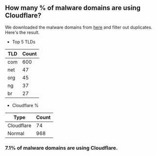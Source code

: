 ## How many % of malware domains are using Cloudflare?


We downloaded the malware domains from [here](https://urlhaus.abuse.ch) and filter out duplicates.
Here's the result.


[//]: # (start replacement)


- Top 5 TLDs

| TLD | Count |
| --- | --- |
| com | 600 |
| net | 47 |
| org | 45 |
| ng | 37 |
| br | 27 |


- Cloudflare %

| Type | Count |
| --- | --- |
| Cloudflare | 74 |
| Normal | 968 |


### 7.1% of malware domains are using Cloudflare.